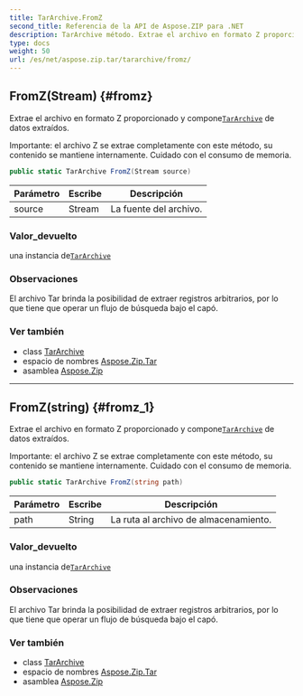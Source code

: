 ```yaml
---
title: TarArchive.FromZ
second_title: Referencia de la API de Aspose.ZIP para .NET
description: TarArchive método. Extrae el archivo en formato Z proporcionado y componeTarArchive de datos extraídos.
type: docs
weight: 50
url: /es/net/aspose.zip.tar/tararchive/fromz/
---
```

## FromZ(Stream) {#fromz}

Extrae el archivo en formato Z proporcionado y compone[`TarArchive`](../) de datos extraídos.

Importante: el archivo Z se extrae completamente con este método, su contenido se mantiene internamente. Cuidado con el consumo de memoria.

```csharp
public static TarArchive FromZ(Stream source)
```

| Parámetro | Escribe | Descripción |
| --- | --- | --- |
| source | Stream | La fuente del archivo. |

### Valor_devuelto

una instancia de[`TarArchive`](../)

### Observaciones

El archivo Tar brinda la posibilidad de extraer registros arbitrarios, por lo que tiene que operar un flujo de búsqueda bajo el capó.

### Ver también

* class [TarArchive](../)
* espacio de nombres [Aspose.Zip.Tar](../../tararchive/)
* asamblea [Aspose.Zip](../../../)

---

## FromZ(string) {#fromz_1}

Extrae el archivo en formato Z proporcionado y compone[`TarArchive`](../) de datos extraídos.

Importante: el archivo Z se extrae completamente con este método, su contenido se mantiene internamente. Cuidado con el consumo de memoria.

```csharp
public static TarArchive FromZ(string path)
```

| Parámetro | Escribe | Descripción |
| --- | --- | --- |
| path | String | La ruta al archivo de almacenamiento. |

### Valor_devuelto

una instancia de[`TarArchive`](../)

### Observaciones

El archivo Tar brinda la posibilidad de extraer registros arbitrarios, por lo que tiene que operar un flujo de búsqueda bajo el capó.

### Ver también

* class [TarArchive](../)
* espacio de nombres [Aspose.Zip.Tar](../../tararchive/)
* asamblea [Aspose.Zip](../../../)


